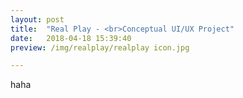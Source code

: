 ```yaml
---
layout: post
title:  "Real Play - <br>Conceptual UI/UX Project"
date:   2018-04-18 15:39:40
preview: /img/realplay/realplay icon.jpg

---
```

 haha
